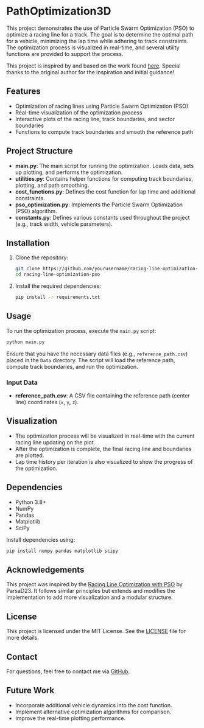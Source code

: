 # PathOptimization3D

This project demonstrates the use of Particle Swarm Optimization (PSO) to optimize a racing line for a track. The goal is to determine the optimal path for a vehicle, minimizing the lap time while adhering to track constraints. The optimization process is visualized in real-time, and several utility functions are provided to support the process.

This project is inspired by and based on the work found [here](https://github.com/ParsaD23/Racing-Line-Optimization-with-PSO). Special thanks to the original author for the inspiration and initial guidance!

## Features
- Optimization of racing lines using Particle Swarm Optimization (PSO)
- Real-time visualization of the optimization process
- Interactive plots of the racing line, track boundaries, and sector boundaries
- Functions to compute track boundaries and smooth the reference path

## Project Structure
- **main.py**: The main script for running the optimization. Loads data, sets up plotting, and performs the optimization.
- **utilities.py**: Contains helper functions for computing track boundaries, plotting, and path smoothing.
- **cost_functions.py**: Defines the cost function for lap time and additional constraints.
- **pso_optimization.py**: Implements the Particle Swarm Optimization (PSO) algorithm.
- **constants.py**: Defines various constants used throughout the project (e.g., track width, vehicle parameters).

## Installation

1. Clone the repository:
   ```sh
   git clone https://github.com/yourusername/racing-line-optimization-pso.git
   cd racing-line-optimization-pso
   ```

2. Install the required dependencies:
   ```sh
   pip install -r requirements.txt
   ```

## Usage

To run the optimization process, execute the `main.py` script:

```sh
python main.py
```

Ensure that you have the necessary data files (e.g., `reference_path.csv`) placed in the `Data` directory. The script will load the reference path, compute track boundaries, and run the optimization.

### Input Data
- **reference_path.csv**: A CSV file containing the reference path (center line) coordinates (`x`, `y`, `z`).

## Visualization
- The optimization process will be visualized in real-time with the current racing line updating on the plot.
- After the optimization is complete, the final racing line and boundaries are plotted.
- Lap time history per iteration is also visualized to show the progress of the optimization.

## Dependencies
- Python 3.8+
- NumPy
- Pandas
- Matplotlib
- SciPy

Install dependencies using:
```sh
pip install numpy pandas matplotlib scipy
```

## Acknowledgements
This project was inspired by the [Racing Line Optimization with PSO](https://github.com/ParsaD23/Racing-Line-Optimization-with-PSO) by ParsaD23. It follows similar principles but extends and modifies the implementation to add more visualization and a modular structure.

## License
This project is licensed under the MIT License. See the [LICENSE](LICENSE) file for more details.

## Contact
For questions, feel free to contact me via [GitHub](https://github.com/yourusername).

## Future Work
- Incorporate additional vehicle dynamics into the cost function.
- Implement alternative optimization algorithms for comparison.
- Improve the real-time plotting performance.

